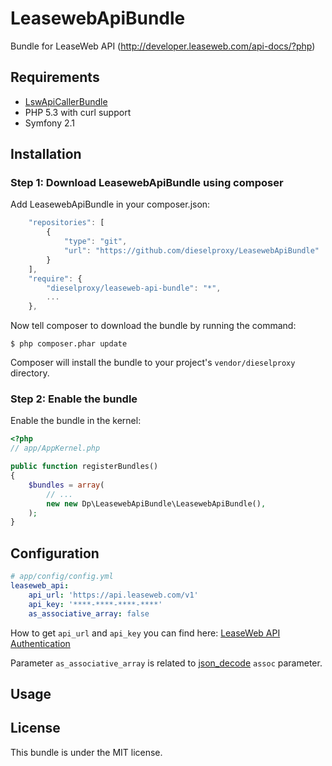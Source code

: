 LeasewebApiBundle
=================

Bundle for LeaseWeb API (http://developer.leaseweb.com/api-docs/?php)

## Requirements

* [LswApiCallerBundle](https://github.com/LeaseWeb/LswApiCallerBundle)
* PHP 5.3 with curl support
* Symfony 2.1

## Installation

### Step 1: Download LeasewebApiBundle using composer

Add LeasewebApiBundle in your composer.json:

``` js
    "repositories": [
        {
            "type": "git",
            "url": "https://github.com/dieselproxy/LeasewebApiBundle"
        }
    ],
    "require": {
        "dieselproxy/leaseweb-api-bundle": "*",
        ...
    },
```

Now tell composer to download the bundle by running the command:

```
$ php composer.phar update
```

Composer will install the bundle to your project's `vendor/dieselproxy` directory.

### Step 2: Enable the bundle

Enable the bundle in the kernel:

``` php
<?php
// app/AppKernel.php

public function registerBundles()
{
    $bundles = array(
        // ...
        new new Dp\LeasewebApiBundle\LeasewebApiBundle(),
    );
}
```

## Configuration

``` yaml
# app/config/config.yml
leaseweb_api:
    api_url: 'https://api.leaseweb.com/v1'
    api_key: '****-****-****-****'
    as_associative_array: false
```
How to get `api_url` and `api_key` you can find here: [LeaseWeb API Authentication](http://developer.leaseweb.com/api-docs/#authentication)

Parameter `as_associative_array` is related to [json_decode](http://php.net/manual/en/function.json-decode.php) `assoc` parameter.

## Usage

## License

This bundle is under the MIT license.
